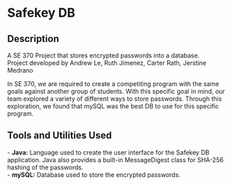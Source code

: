 <h1>Safekey DB</h1>

<h2>Description</h2>
A SE 370 Project that stores encrypted passwords into a database.<br>
Project developed by Andrew Le, Ruth Jimenez, Carter Rath, Jerstine Medrano

In SE 370, we are required to create a competiting program with the same goals against another group of students. With this specific goal in mind, our team explored a variety of different ways to store passwords. Through this exploration, we found that mySQL was the best DB to use for this specific program. 
<br>

<h2>Tools and Utilities Used</h2>
- <b>Java:</b> Language used to create the user interface for the Safekey DB application. Java also provides a built-in MessageDigest class for SHA-256 hashing of the passwords. 
<br />
- <b>mySQL:</b> Database used to store the encrypted passwords.
<br />
